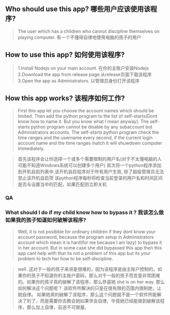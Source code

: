 ## Who should use this app? 哪些用户应该使用该程序?
>The user which has a children who cannot discipline themselves on playing computer. 有一个不懂得自律地使用电脑的孩子的用户

## How to use this app? 如何使用该程序?
>1.Install Nodejs on your main account. 在你的主账户安装Nodejs
>2.Download the app from release page.从release页面下载该程序
>3.Open the app as Administrators. 以管理员身份打开该程序

## How this app works? 该程序如何工作?
>First this app let you choose the account names which should be limited.
Then add the python program to the list of self-starts(Dont know how to name it. But you know what I mean anyway).
The self-starts python program cannot be disable by any subaccount but Administrators accounts.
The self-starts python program check the time ranges and the username every second, if the current login account name and the time ranges match it will shuwdown computer Immediately.

>首先该程序会让你选择一个或多个需要限制的用户名(对于不太懂电脑的人可能不知道Windows系统可以创建多个用户)
            其次将一个python程序添加到开机自启列表中,该开机自启程序对于所有用户生效, 除了超级管理员无法禁止该开机自启项
            该python程序每秒将检查当前登录的用户名和时间区间是否与设置当中的匹配，如果匹配则立即关机
   
### QA
### What should I do if my child know how to bypass it ? 我该怎么做如果我的孩子知道如何破解该程序?
>Well, it is not posibble for ordinary children if they dont know your account password, because the program setup in Administrators account which mean it is hard(for me because I am lazy) to bypass it in her account. But in some case she did bypassed this app then this app cant help with that its not a problem of this app but its your problem to tech her how to be self-discipline.

>well. 这对于一般的孩子来讲是很难的，因为该程序是由主账户控制的，如果你的孩子不知道你的主账户密码，那么对于一般的孩子而言是非常困难的。如果你的孩子真的破解了该程序，那么恭喜她 she is on her way. 那么如何解决这个问题呢？ 该软件所解决的只是在很有限的范围内限制她，让她自律。 如果她真的破解了该程序，那么这个问题就不是一个软件所能解决了的了，而是需要你去教会她如果学会自律，毕竟她已经能做到破解该程序，那么加上自律，前途不可限量。
